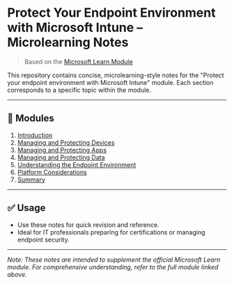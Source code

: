 # Protect Your Endpoint Environment with Microsoft Intune – Microlearning Notes

> Based on the [Microsoft Learn Module](https://learn.microsoft.com/en-us/training/modules/protect-endpoints-with-endpoint-manager/)

This repository contains concise, microlearning-style notes for the "Protect your endpoint environment with Microsoft Intune" module. Each section corresponds to a specific topic within the module.

---

## 📁 Modules
1. [Introduction](modules/1-introduction.md)
2. [Managing and Protecting Devices](modules/2-managing-protecting-devices.md)
3. [Managing and Protecting Apps](modules/3-managing-protecting-apps.md)
4. [Managing and Protecting Data](modules/4-managing-protecting-data.md)
5. [Understanding the Endpoint Environment](modules/5-endpoint-environment.md)
6. [Platform Considerations](modules/6-platform-considerations.md)
7. [Summary](modules/7-summary.md)

---

## ✅ Usage
- Use these notes for quick revision and reference.
- Ideal for IT professionals preparing for certifications or managing endpoint security.

---

*Note: These notes are intended to supplement the official Microsoft Learn module. For comprehensive understanding, refer to the full module linked above.*
